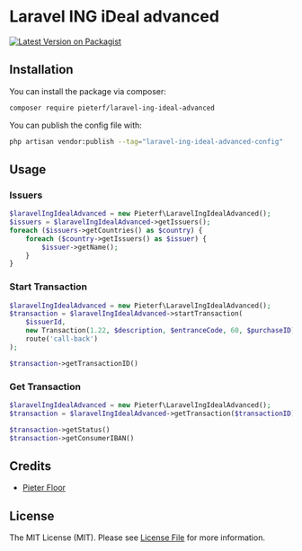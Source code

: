 # Laravel ING iDeal advanced

[![Latest Version on Packagist](https://img.shields.io/packagist/v/pieterf/laravel-ing-ideal-advanced.svg?style=flat-square)](https://packagist.org/packages/pieterf/laravel-ing-ideal-advanced)

## Installation

You can install the package via composer:

```bash
composer require pieterf/laravel-ing-ideal-advanced
```

You can publish the config file with:

```bash
php artisan vendor:publish --tag="laravel-ing-ideal-advanced-config"
```

## Usage

### Issuers
```php
$laravelIngIdealAdvanced = new Pieterf\LaravelIngIdealAdvanced();
$issuers = $laravelIngIdealAdvanced->getIssuers();
foreach ($issuers->getCountries() as $country) {
    foreach ($country->getIssuers() as $issuer) {
        $issuer->getName();
    }
}
```

### Start Transaction
```php
$laravelIngIdealAdvanced = new Pieterf\LaravelIngIdealAdvanced();
$transaction = $laravelIngIdealAdvanced->startTransaction(
    $issuerId,
    new Transaction(1.22, $description, $entranceCode, 60, $purchaseID),
    route('call-back')
);

$transaction->getTransactionID()
```

### Get Transaction
```php
$laravelIngIdealAdvanced = new Pieterf\LaravelIngIdealAdvanced();
$transaction = $laravelIngIdealAdvanced->getTransaction($transactionID);

$transaction->getStatus()
$transaction->getConsumerIBAN()
```

## Credits

- [Pieter Floor](https://github.com/pieterf)

## License

The MIT License (MIT). Please see [License File](LICENSE.md) for more information.
